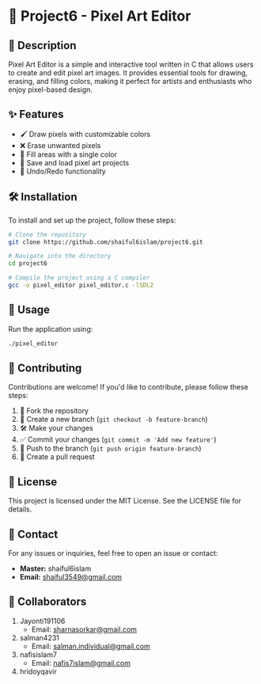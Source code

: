 # 🎨 Project6 - Pixel Art Editor

## 📝 Description

Pixel Art Editor is a simple and interactive tool written in C that allows users to create and edit pixel art images. It provides essential tools for drawing, erasing, and filling colors, making it perfect for artists and enthusiasts who enjoy pixel-based design.

## ✨ Features

- 🖌 Draw pixels with customizable colors
- ❌ Erase unwanted pixels
- 🎨 Fill areas with a single color
- 💾 Save and load pixel art projects
- 🔄 Undo/Redo functionality

## 🛠 Installation

To install and set up the project, follow these steps:

```bash
# Clone the repository
git clone https://github.com/shaiful6islam/project6.git

# Navigate into the directory
cd project6

# Compile the project using a C compiler
gcc -o pixel_editor pixel_editor.c -lSDL2
```

## 🚀 Usage

Run the application using:

```bash
./pixel_editor
```

## 🤝 Contributing

Contributions are welcome! If you'd like to contribute, please follow these steps:

1. 🍴 Fork the repository
2. 🌱 Create a new branch (`git checkout -b feature-branch`)
3. 🛠 Make your changes
4. ✅ Commit your changes (`git commit -m 'Add new feature'`)
5. 🚀 Push to the branch (`git push origin feature-branch`)
6. 🔄 Create a pull request

## 📜 License

This project is licensed under the MIT License. See the LICENSE file for details.

## 📧 Contact

For any issues or inquiries, feel free to open an issue or contact:

- **Master:** shaiful6islam
- **Email:** [shaiful3549@gmail.com](mailto\:shaiful3549@gmail.com)

## 👥 Collaborators

1. Jayonti191106
   - Email: [sharnasorkar@gmail.com](mailto\:sharnasorkar@gmail.com)
2. salman4231
   - Email: [salman.individual@gmail.com](mailto\:salman.individual@gmail.com)
3. nafisislam7
   - Email: [nafis7islam@gmail.com](mailto\:nafis7islam@gmail.com)
4. hridoyqavir


